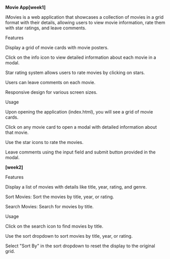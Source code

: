 **Movie App[week1]**

iMovies is a web application that showcases a collection of movies in a grid format with their details, allowing users to view movie information, rate them with star ratings, and leave comments.

Features

Display a grid of movie cards with movie posters.

Click on the info icon to view detailed information about each movie in a modal.

Star rating system allows users to rate movies by clicking on stars.

Users can leave comments on each movie.

Responsive design for various screen sizes.



Usage

Upon opening the application (index.html), you will see a grid of movie cards.

Click on any movie card to open a modal with detailed information about that movie.

Use the star icons to rate the movies.

Leave comments using the input field and submit button provided in the modal.



**[week2]**

Features

Display a list of movies with details like title, year, rating, and genre.

Sort Movies: Sort the movies by title, year, or rating.

Search Movies: Search for movies by title.


Usage

Click on the search icon to find movies by title.

Use the sort dropdown to sort movies by title, year, or rating.

Select "Sort By" in the sort dropdown to reset the display to the original grid.


